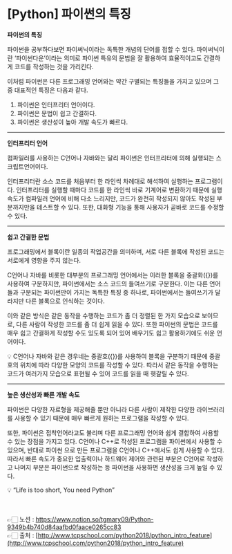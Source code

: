 # [Python] 파이썬의 특징

**파이썬의 특징**

파이썬을 공부하다보면 파이써닉이라는 독특한 개념의 단어를 접할 수 있다. 
파이써닉이란 ‘파이썬다운’이라는 의미로 파이썬 특유의 문법을 잘 활용하여 효율적이고도 간결하게 코드를 작성하는 것을 가리킨다.

이처럼 파이썬은 다른 프로그래밍 언어와는 약간 구별되는 특징들을 가지고 있으며 그 중 대표적인 특징은 다음과 같다.

1. 파이썬은 인터프리터 언어이다.
2. 파이썬은 문법이 쉽고 간결하다.
3. 파이썬은 생산성이 높아 개발 속도가 빠르다.

---

**인터프리터 언어**

컴파일러를 사용하는 C언어나 자바와는 달리 파이썬은 인터프리터에 의해 실행되는 스크립트언어이다.

인터프리터란 소스 코드를 처음부터 한 라인씩 차례대로 해석하여 실행하는 프로그램이다. 
인터프리터를 실행할 때마다 코드를 한 라인씩 바로 기계어로 변환하기 때문에 실행 속도가 컴파일러 언어에 비해 다소 느리지만, 코드가 완전히 작성되지 않아도 작성된 부분까지만을 테스트할 수 
있다. 또한, 대화형 기능을 통해 사용자가 곧바로 코드를 수정할 수 있다.

---

**쉽고 간결한 문법**

프로그래밍에서 블록이란 일종의 작업공간을 의미하며, 서로 다른 블록에 작성된 코드는 서로에게 영향을 주지 않는다.

C언어나 자바를 비롯한 대부분의 프로그래밍 언어에서는 이러한 블록을 중괄화({})를 사용하여 구분하지만, 파이썬에서는 소스 코드의 들여쓰기로 구분한다. 이는 다른 언어들과 구분되는 파이썬만이 가지는 독특한 특징 중 하나로, 파이썬에서는 들여쓰기가 달라지만 다른 블록으로 인식하는 것이다.

이와 같은 방식은 같은 동작을 수행하는 코드가 좀 더 정렬된 한 가지 모습으로 보이므로, 다른 사람이 작성한 코드를 좀 더 쉽게 읽을 수 있다. 또한 파이썬의 문법은 코드를 매우 쉽고 간결하게 작성할 수도 있도록 되어 있어 배우기도 쉽고 활용하기에도 쉬운 언어이다.

<aside>
💡 C언어나 자바와 같은 경우네는 중괄호({})를 사용하여 블록을 구분하기 때문에 중괄호의 위치에 따라 다양한 모양의 코드를 작성할 수 있다. 따라서 같은 동작을 수행하는 코드가 여러가지 모습으로 표현될 수 있어 코드를 읽을 때 헷갈릴 수 있다.

</aside>

---

**높은 생산성과 빠른 개발 속도**

파이썬은 다양한 자료형을 제공해줄 뿐만 아니라 다른 사람이 제작한 다양한 라이브러리를 사용할 수 있기 때문에 매우 빠르게 원하는 프로그램을 작성할 수 있다.

또한, 파이썬은 접착언어라고도 불리며 다른 프로그래밍 언어와 쉽게 결합하여 사용할 수 있는 장점을 가지고 있다. C언어나 C++로 작성된 프로그램을 파이썬에서 사용할 수 있으며, 반대로 파이썬
으로 만든 프로그램을 C언어나 C++에서도 쉽게 사용할 수 있다. 따라서 빠른 속도가 중요한 입출력이나 하드웨어 제어와 관련된 부분은 C언어로 작성하고 나머지 부분은 파이썬으로 작성하는 등 
파이썬을 사용하면 생산성을 크게 높일 수 있다.

<aside>
💡 “Life is too short, You need Python”

</aside>

<br><br>
👉🏻 노션 : https://www.notion.so/tgmary09/Python-9349b4b740d84aafbd0faace0265cc83
<br>
 👉🏻 출처 : [http://www.tcpschool.com/python2018/python_intro_feature](http://www.tcpschool.com/python2018/python_intro_feature)
